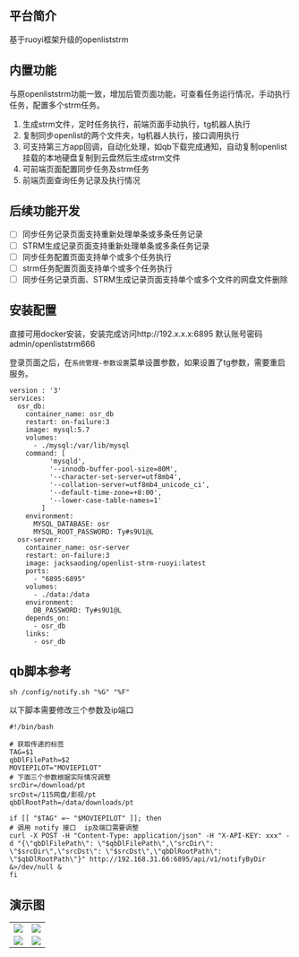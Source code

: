 ## 平台简介

基于ruoyi框架升级的openliststrm

## 内置功能

与原openliststrm功能一致，增加后管页面功能，可查看任务运行情况，手动执行任务，配置多个strm任务。

1. 生成strm文件，定时任务执行，前端页面手动执行，tg机器人执行
2. 复制同步openlist的两个文件夹，tg机器人执行，接口调用执行
3. 可支持第三方app回调，自动化处理，如qb下载完成通知，自动复制openlist挂载的本地硬盘复制到云盘然后生成strm文件
4. 可前端页面配置同步任务及strm任务
5. 前端页面查询任务记录及执行情况

## 后续功能开发

- [ ] 同步任务记录页面支持重新处理单条或多条任务记录
- [ ] STRM生成记录页面支持重新处理单条或多条任务记录
- [ ] 同步任务配置页面支持单个或多个任务执行
- [ ] strm任务配置页面支持单个或多个任务执行
- [ ] 同步任务记录页面、STRM生成记录页面支持单个或多个文件的网盘文件删除

## 安装配置

直接可用docker安装，安装完成访问http://192.x.x.x:6895   默认账号密码admin/openliststrm666

登录页面之后，在`系统管理-参数设置`菜单设置参数，如果设置了tg参数，需要重启服务。

```
version : '3'
services:
  osr_db:
    container_name: osr_db
    restart: on-failure:3
    image: mysql:5.7
    volumes:
      - ./mysql:/var/lib/mysql
    command: [
          'mysqld',
          '--innodb-buffer-pool-size=80M',
          '--character-set-server=utf8mb4',
          '--collation-server=utf8mb4_unicode_ci',
          '--default-time-zone=+8:00',
          '--lower-case-table-names=1'
        ]
    environment:
      MYSQL_DATABASE: osr
      MYSQL_ROOT_PASSWORD: Ty#s9U1@L
  osr-server:
    container_name: osr-server
    restart: on-failure:3
    image: jacksaoding/openlist-strm-ruoyi:latest
    ports:
      - "6895:6895"
    volumes:
      - ./data:/data
    environment:
      DB_PASSWORD: Ty#s9U1@L
    depends_on:
      - osr_db
    links:
      - osr_db
```

## qb脚本参考
`sh /config/notify.sh "%G" "%F"`

以下脚本需要修改三个参数及ip端口

```
#!/bin/bash

# 获取传递的标签
TAG=$1
qbDlFilePath=$2
MOVIEPILOT="MOVIEPILOT"
# 下面三个参数根据实际情况调整
srcDir=/download/pt
srcDst=/115网盘/影视/pt
qbDlRootPath=/data/downloads/pt

if [[ "$TAG" =~ "$MOVIEPILOT" ]]; then
# 调用 notify 接口  ip及端口需要调整
curl -X POST -H "Content-Type: application/json" -H "X-API-KEY: xxx" -d "{\"qbDlFilePath\": \"$qbDlFilePath\",\"srcDir\": \"$srcDir\",\"srcDst\": \"$srcDst\",\"qbDlRootPath\": \"$qbDlRootPath\"}" http://192.168.31.66:6895/api/v1/notifyByDir &>/dev/null &
fi
```

## 演示图

<table>
    <tr>
        <td><img src="https://github.com/user-attachments/assets/11509f8a-607a-41b0-a087-a77dca126971"/></td>
        <td><img src="https://github.com/user-attachments/assets/64e77498-bace-432b-bc30-f948ae034fe0"/></td>
    </tr>
    <tr>
        <td><img src="https://github.com/user-attachments/assets/44ee8540-65dc-4c6a-aad7-9df093b95bd1"/></td>
        <td><img src="https://github.com/user-attachments/assets/e83e5046-ff3f-4525-a42e-b6ced6c572a2"/></td>
    </tr>
</table>

